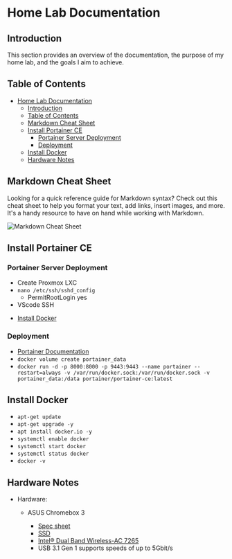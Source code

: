 # Home Lab Documentation

## Introduction

This section provides an overview of the documentation, the purpose of my home lab, and the goals I aim to achieve.

## Table of Contents

- [Home Lab Documentation](#home-lab-documentation)
  - [Introduction](#introduction)
  - [Table of Contents](#table-of-contents)
  - [Markdown Cheat Sheet](#markdown-cheat-sheet)
  - [Install Portainer CE](#install-portainer-ce)
    - [Portainer Server Deployment](#portainer-server-deployment)
    - [Deployment](#deployment)
  - [Install Docker](#install-docker)
  - [Hardware Notes](#hardware-notes)

<!-- --- -->

## Markdown Cheat Sheet

Looking for a quick reference guide for Markdown syntax? Check out this cheat sheet to help you format your text, add links, insert images, and more. It's a handy resource to have on hand while working with Markdown.

![Markdown Cheat Sheet](images/Markdown_Cheat_Sheet.png)

## Install Portainer CE

### Portainer Server Deployment

* Create Proxmox LXC
* `nano /etc/ssh/sshd_config`
  + PermitRootLogin yes
* VScode SSH

- [Install Docker](#install-docker)

### Deployment

  + [Portainer Documentation](https://docs.portainer.io/start/install-ce/server/docker/linux)
  +  `docker volume create portainer_data`
  +  `docker run -d -p 8000:8000 -p 9443:9443 --name portainer --restart=always -v /var/run/docker.sock:/var/run/docker.sock -v portainer_data:/data portainer/portainer-ce:latest`

## Install Docker

  + `apt-get update`
  + `apt-get upgrade -y`
  + `apt install docker.io -y`
  + `systemctl enable docker`
  + `systemctl start docker`
  + `systemctl status docker`
  + `docker -v`

## Hardware Notes

 + Hardware:
   + ASUS Chromebox 3

     + [Spec sheet](https://www.asus.com/us/site/assets/commercial/datasheet/Chromebox_3_Datasheets_Updated.pdf)
     + [SSD](https://www.disctech.com/Western-Digital-SDAPTUW-512G-1012-512GB-NVMe-Solid-State-Drive)
     + [Intel® Dual Band Wireless-AC 7265 ](https://www.amazon.com/Intel-Wireless-AC-802-11ac-Wi-Fi-Bluetooth/dp/B00STV5UKW)
     + USB 3.1 Gen 1 supports speeds of up to 5Gbit/s 
